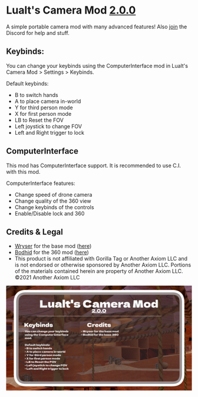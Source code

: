 <h1>Lualt&#39;s Camera Mod&nbsp;<u>2.0.0</u></h1>

<p>A simple portable camera mod with many advanced features! Also <a href="https://discord.gg/ZpAaDx66jA">join</a> the Discord for help and stuff. </p>

<h2>Keybinds:</h2>

<p>You can change your keybinds using the ComputerInterface mod in Lualt&#39;s Camera Mod &gt; Settings &gt; Keybinds.</p>

<p>Default keybinds:</p>

<ul>
	<li>B to switch hands</li>
	<li>A to place camera in-world</li>
	<li>Y for third person mode</li>
	<li>X for first person mode</li>
	<li>LB to Reset the FOV</li>
	<li>Left joystick to change FOV</li>
	<li>Left and Right trigger to lock</li>
</ul>

<h2>ComputerInterface</h2>

<p>This mod has ComputerInterface support. It is recommended to use C.I. with this mod.</p>

<p>ComputerInterface features:</p>

<ul>
	<li>Change speed of drone camera</li>
	<li>Change quality of the 360 view</li>
	<li>Change keybinds of the controls</li>
	<li>Enable/Disable lock and 360</li>
</ul>

<h2>Credits &amp; Legal</h2>

<ul>
	<li><u>Wryser</u>&nbsp;for the base mod (<a href="https://github.com/wryser/Wrysers-GoPro">here</a>)</li>
	<li><u>Bodhid</u>&nbsp;for the 360 mod (<a href="https://github.com/bodhid/UnityEquiCam">here</a>)</li>
	<li>This product is not affiliated with Gorilla Tag or Another Axiom LLC and is not endorsed or otherwise sponsored by Another Axiom LLC. Portions of the materials contained herein are property of Another Axiom LLC. &copy;2021 Another Axiom LLC</li>
</ul>

![logo](https://github.com/LualtOfficial/Lualts-Camera-Mod/blob/revamped/images/lcm200.png)
<p>&nbsp;</p>
